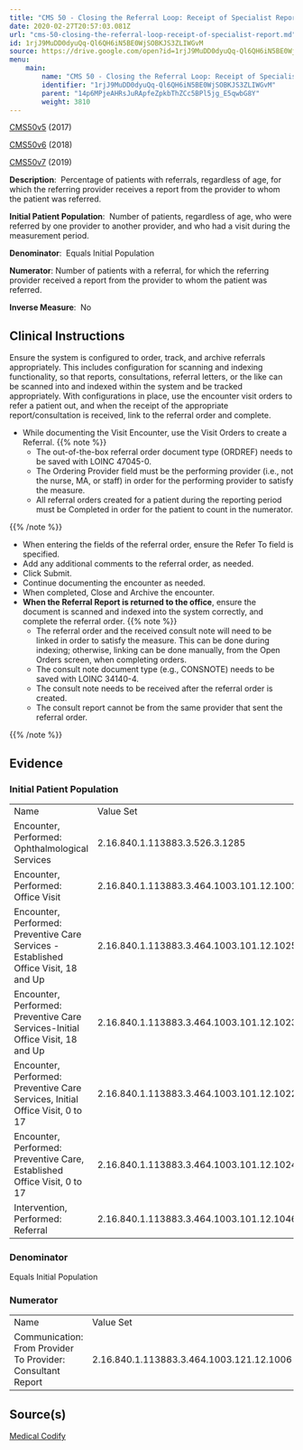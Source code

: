 ```yaml
---
title: "CMS 50 - Closing the Referral Loop: Receipt of Specialist Report"
date: 2020-02-27T20:57:03.081Z
url: "cms-50-closing-the-referral-loop-receipt-of-specialist-report.md"
id: 1rjJ9MuDD0dyuQq-Ql6QH6iN5BE0WjSOBKJS3ZLIWGvM
source: https://drive.google.com/open?id=1rjJ9MuDD0dyuQq-Ql6QH6iN5BE0WjSOBKJS3ZLIWGvM
menu:
    main:
        name: "CMS 50 - Closing the Referral Loop: Receipt of Specialist Report"
        identifier: "1rjJ9MuDD0dyuQq-Ql6QH6iN5BE0WjSOBKJS3ZLIWGvM"
        parent: "14p6MPjeAHRsJuRApfeZpkbThZCc5BPl5jg_E5qwbG8Y"
        weight: 3810
---
```

[CMS50v5](https://medicalcodify.com/eh/?f=layoutnouser&func&module&tabmodule&name=RXDBmain&searchterm=CMS50&showresult=CMS50v5&showresulttype=Measure) (2017)

[CMS50v6](https://medicalcodify.com/eh/?f=layoutnouser&func&module&tabmodule&name=RXDBmain&searchterm=CMS50&showresult=CMS50v6&showresulttype=Measure) (2018)

[CMS50v7](https://medicalcodify.com/eh/?f=layoutnouser&func&module&tabmodule&name=RXDBmain&searchterm=CMS50&showresult=CMS50v7&showresulttype=Measure) (2019)



**Description**:  Percentage of patients with referrals, regardless of age, for which the referring provider receives a report from the provider to whom the patient was referred.

**Initial Patient Population**:  Number of patients, regardless of age, who were referred by one provider to another provider, and who had a visit during the measurement period.

**Denominator**:  Equals Initial Population

**Numerator**: Number of patients with a referral, for which the referring provider received a report from the provider to whom the patient was referred.

**Inverse Measure**:  No

## Clinical Instructions

Ensure the system is configured to order, track, and archive referrals appropriately. This includes configuration for scanning and indexing functionality, so that reports, consultations, referral letters, or the like can be scanned into and indexed within the system and be tracked appropriately. With configurations in place, use the encounter visit orders to refer a patient out, and when the receipt of the appropriate report/consultation is received, link to the referral order and complete.

* While documenting the Visit Encounter, use the Visit Orders to create a Referral. {{% note %}}
    * The out-of-the-box referral order document type (ORDREF) needs to be saved with LOINC 47045-0.
    * The Ordering Provider field must be the performing provider (i.e., not the nurse, MA, or staff) in order for the performing provider to satisfy the measure.  
    * All referral orders created for a patient during the reporting period must be Completed in order for the patient to count in the numerator.

{{% /note %}}


* When entering the fields of the referral order, ensure the Refer To field is specified.
* Add any additional comments to the referral order, as needed.
* Click Submit.
* Continue documenting the encounter as needed.
* When completed, Close and Archive the encounter.
* <strong>When the Referral Report is returned to the office</strong>, ensure the document is scanned and indexed into the system correctly, and complete the referral order. {{% note %}}
    * The referral order and the received consult note will need to be linked in order to satisfy the measure. This can be done during indexing; otherwise, linking can be done manually, from the Open Orders screen, when completing orders.
    * The consult note document type (e.g., CONSNOTE) needs to be saved with LOINC 34140-4.
    * The consult note needs to be received after the referral order is created.
    * The consult report cannot be from the same provider that sent the referral order.

{{% /note %}}


## Evidence

### Initial Patient Population

<table>
  <tr>
    <td>Name</td>
    <td>Value Set</td>
  </tr>
  <tr>
    <td>Encounter, Performed: Ophthalmological Services</td>
    <td>2.16.840.1.113883.3.526.3.1285</td>
  </tr>
  <tr>
    <td>Encounter, Performed: Office Visit</td>
    <td>2.16.840.1.113883.3.464.1003.101.12.1001</td>
  </tr>
  <tr>
    <td>Encounter, Performed: Preventive Care Services - Established Office Visit, 18 and Up</td>
    <td>2.16.840.1.113883.3.464.1003.101.12.1025</td>
  </tr>
  <tr>
    <td>Encounter, Performed: Preventive Care Services-Initial Office Visit, 18 and Up</td>
    <td>2.16.840.1.113883.3.464.1003.101.12.1023</td>
  </tr>
  <tr>
    <td>Encounter, Performed: Preventive Care Services, Initial Office Visit, 0 to 17</td>
    <td>2.16.840.1.113883.3.464.1003.101.12.1022</td>
  </tr>
  <tr>
    <td>Encounter, Performed: Preventive Care, Established Office Visit, 0 to 17</td>
    <td>2.16.840.1.113883.3.464.1003.101.12.1024</td>
  </tr>
  <tr>
    <td>Intervention, Performed: Referral</td>
    <td>2.16.840.1.113883.3.464.1003.101.12.1046</td>
  </tr>
</table>

### Denominator

Equals Initial Population

### Numerator

<table>
  <tr>
    <td>Name</td>
    <td>Value Set</td>
  </tr>
  <tr>
    <td>Communication: From Provider To Provider: Consultant Report</td>
    <td>2.16.840.1.113883.3.464.1003.121.12.1006</td>
  </tr>
</table>

## Source(s)

[Medical Codify](https://medicalcodify.com/eh/?f=layoutnouser&func&name=RXDBmain&module&tabmodule&searchterm=CMS50&Submit=Search&icd9search=0&icd10search=0&icd10pcssearch=0&snomedsearch=0&loincsearch=0&labcorpsearch=0&questsearch=0&rxnormsearch=0&hcpcssearch=0&ndcsearch=0&cvxsearch=0&vissearch=0&vssearch=0&meassearch=1&pcssearch=1&fdbsearch=1&fdbnamesearch=1&fullsearch&flowsheet)

